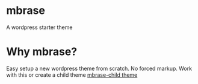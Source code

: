 mbrase
======

A wordpress starter theme

Why mbrase?
======

Easy setup a new wordpress theme from scratch. No forced markup. Work with this or create a child theme [mbrase-child theme](https://www.github.com/marthings/mbrase-child)


